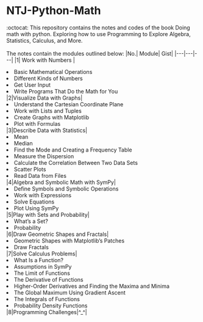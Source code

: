 # NTJ-Python-Math
:octocat: This repository contains the notes and codes of the book Doing math with python. Exploring how to use Programming to Explore Algebra, Statistics, Calculus, and More.<br></br>
The notes contain the modules outlined below:
|No.| Module| Gist|
|---|---|---|
|1| Work with Numbers |<li>Basic Mathematical Operations</li><li>Different Kinds of Numbers</li><li>Get User Input</li><li>Write Programs That Do the Math for You</li>
|2|Visualize Data with Graphs|<li>Understand the Cartesian Coordinate Plane</li><li>Work with Lists and Tuples</li><li>Create Graphs with Matplotlib</li><li>Plot with Formulas</li>
|3|Describe Data with Statistics|<li>Mean</li><li>Median</li><li>Find the Mode and Creating a Frequency Table</li><li>Measure the Dispersion</li><li>Calculate the Correlation Between Two Data Sets </li><li>Scatter Plots </li><li>Read Data from Files</li>
|4|Algebra and Symbolic Math with SymPy|<li>Define Symbols and Symbolic Operations </li><li>Work with Expressions</li><li>Solve Equations</li><li>Plot Using SymPy</li>
|5|Play with Sets and Probability|<li>What’s a Set? </li><li>Probability</li>
|6|Draw Geometric Shapes and Fractals|<li>Geometric Shapes with Matplotlib’s Patches</li><li>Draw Fractals</li>
|7|Solve Calculus Problems|<li>What Is a Function?</li><li>Assumptions in SymPy</li><li>The Limit of Functions</li><li>The Derivative of Functions</li><li>Higher-Order Derivatives and Finding the Maxima and Minima</li><li>The Global Maximum Using Gradient Ascent</li><li>The Integrals of Functions </li><li>Probability Density Functions</li>
|8|Programming Challenges|^_^|

